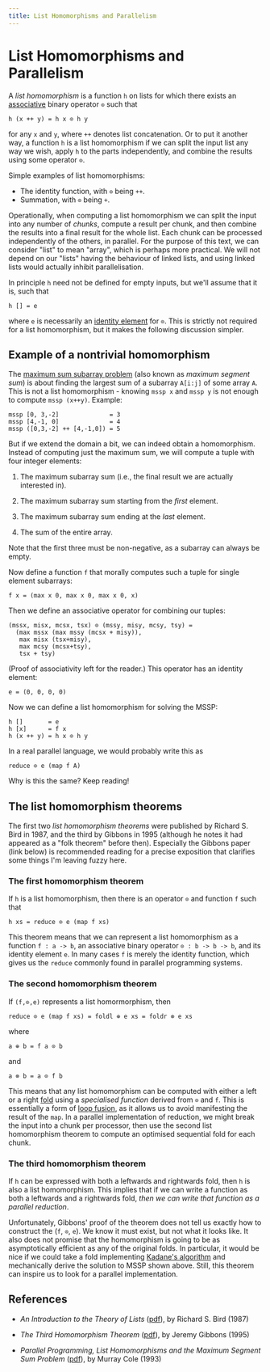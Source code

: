 ```yaml
---
title: List Homomorphisms and Parallelism
---
```


# List Homomorphisms and Parallelism

A *list homomorphism* is a function `h` on lists for which there
exists an
[associative](https://www.theochem.ru.nl/~pwormer/Knowino/knowino.org/wiki/Associativity.html)
binary operator `⊙` such that

```
h (x ++ y) = h x ⊙ h y
```

for any `x` and `y`, where `++` denotes list concatenation.  Or to put
it another way, a function `h` is a list homomorphism if we can split
the input list any way we wish, apply `h` to the parts independently,
and combine the results using some operator `⊙`.

Simple examples of list homomorphisms:

* The identity function, with `⊙` being `++`.
* Summation, with `⊙` being `+`.

Operationally, when computing a list homomorphism we can split the
input into any number of *chunks*, compute a result per chunk, and
then combine the results into a final result for the whole list.  Each
chunk can be processed independently of the others, in parallel.  For
the purpose of this text, we can consider "list" to mean "array",
which is perhaps more practical.  We will not depend on our "lists"
having the behaviour of linked lists, and using linked lists would
actually inhibit parallelisation.

In principle `h` need not be defined for empty inputs, but we'll assume that it is, such that
```
h [] = e
```
where `e` is necessarily an [identity element](https://en.wikipedia.org/wiki/Identity_element) for `⊙`.  This is strictly not required for a list homomorphism, but it makes the following discussion simpler.

## Example of a nontrivial homomorphism

The [maximum sum subarray
problem](https://en.wikipedia.org/wiki/Maximum_subarray_problem) (also
known as *maximum segment sum*) is about finding the largest sum of a
subarray `A[i:j]` of some array `A`.  This is not a list
homomorphism - knowing `mssp x` and `mssp y` is not enough to compute
`mssp (x++y)`.  Example:

```
mssp [0, 3,-2]              = 3
mssp [4,-1, 0]              = 4
mssp ([0,3,-2] ++ [4,-1,0]) = 5
```

But if we extend the domain a bit, we can indeed obtain a
homomorphism.  Instead of computing just the maximum sum, we will
compute a tuple with four integer elements:

1. The maximum subarray sum (i.e., the final result we are actually interested in).

2. The maximum subarray sum starting from the *first* element.

3. The maximum subarray sum ending at the *last* element.

4. The sum of the entire array.

Note that the first three must be non-negative, as a subarray can
always be empty.

Now define a function `f` that morally computes such a tuple for
single element subarrays:

```
f x = (max x 0, max x 0, max x 0, x)
```

Then we define an associative operator for combining our tuples:

```
(mssx, misx, mcsx, tsx) ⊙ (mssy, misy, mcsy, tsy) =
  (max mssx (max mssy (mcsx + misy)),
   max misx (tsx+misy),
   max mcsy (mcsx+tsy),
   tsx + tsy)
```

(Proof of associativity left for the reader.)  This operator has an
identity element:

```
e = (0, 0, 0, 0)
```

Now we can define a list homomorphism for solving the MSSP:

```
h []       = e
h [x]      = f x
h (x ++ y) = h x ⊙ h y
```

In a real parallel language, we would probably write this as

```
reduce ⊙ e (map f A)
```

Why is this the same?  Keep reading!

## The list homomorphism theorems

The first two *list homomorphism theorems* were published by Richard
S. Bird in 1987, and the third by Gibbons in 1995 (although he notes
it had appeared as a "folk theorem" before then).  Especially the
Gibbons paper (link below) is recommended reading for a precise
exposition that clarifies some things I'm leaving fuzzy here.

### The first homomorphism theorem

If `h` is a list homomorphism, then there is an operator `⊙` and
function `f` such that

```
h xs = reduce ⊙ e (map f xs)
```

This theorem means that we can represent a list homomorphism as a
function `f : a -> b`, an associative binary operator `⊙ : b -> b ->
b`, and its identity element `e`.  In many cases `f` is merely the
identity function, which gives us the `reduce` commonly found in
parallel programming systems.

### The second homomorphism theorem

If `(f,⊙,e)` represents a list homormorphism, then

```
reduce ⊙ e (map f xs) = foldl ⊕ e xs = foldr ⊗ e xs
```

where
```
a ⊕ b = f a ⊙ b
```
and
```
a ⊗ b = a ⊙ f b
```

This means that any list homomorphism can be computed with either a
left or a right
[fold](https://en.wikipedia.org/wiki/Fold_(higher-order_function))
using a *specialised function* derived from `⊙` and `f`.  This is
essentially a form of [loop
fusion](https://en.wikipedia.org/wiki/Loop_fission_and_fusion), as it
allows us to avoid manifesting the result of the `map`.  In a parallel
implementation of reduction, we might break the input into a chunk per
processor, then use the second list homomorphism theorem to compute an
optimised sequential fold for each chunk.

### The third homomorphism theorem

If `h` can be expressed with both a leftwards and rightwards fold,
then `h` is also a list homomorphism.  This implies that if we can
write a function as both a leftwards and a rightwards fold, *then we
can write that function as a parallel reduction*.

Unfortunately, Gibbons' proof of the theorem does not tell us exactly
how to construct the (`f`, `⊙`, `e`).  We know it must exist, but not
what it looks like.  It also does not promise that the homomorphism is
going to be as asymptotically efficient as any of the original folds.
In particular, it would be nice if we could take a fold implementing
[Kadane's
algorithm](https://en.wikipedia.org/wiki/Maximum_subarray_problem#Kadane's_algorithm)
and mechanically derive the solution to MSSP shown above.  Still, this
theorem can inspire us to look for a parallel implementation.

## References

* *An Introduction to the Theory of Lists* ([pdf](https://www.cs.ox.ac.uk/files/3378/PRG56.pdf)), by Richard S. Bird (1987)

* *The Third Homomorphism Theorem* ([pdf](http://citeseerx.ist.psu.edu/viewdoc/download?doi=10.1.1.45.2247&rep=rep1&type=pdf)), by Jeremy Gibbons (1995)

* *Parallel Programming, List Homomorphisms and the Maximum Segment Sum Problem* ([pdf](http://citeseerx.ist.psu.edu/viewdoc/download?doi=10.1.1.53.3891&rep=rep1&type=pdf)), by Murray Cole (1993)
